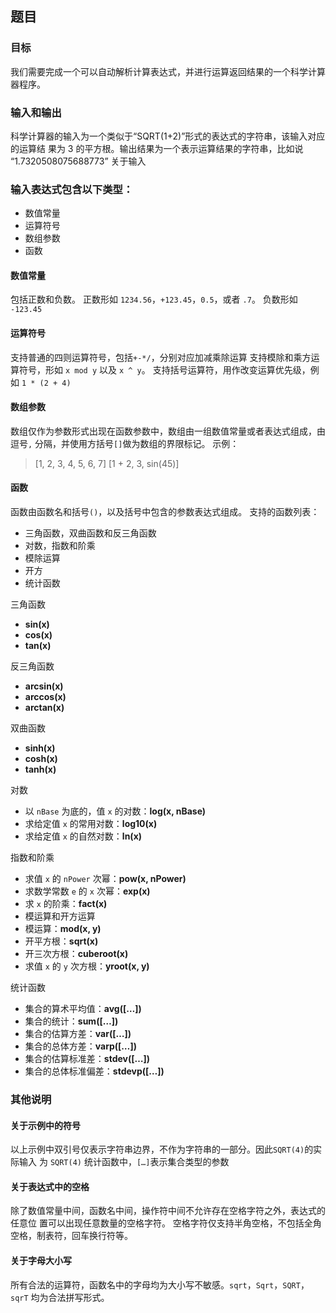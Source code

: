## 题目
### 目标
我们需要完成一个可以自动解析计算表达式，并进行运算返回结果的一个科学计算器程序。

### 输入和输出
科学计算器的输入为一个类似于“SQRT(1+2)”形式的表达式的字符串，该输入对应的运算结
果为 3 的平方根。输出结果为一个表示运算结果的字符串，比如说 “1.7320508075688773”
关于输入

### 输入表达式包含以下类型：

 - 数值常量
 - 运算符号
 - 数组参数
 - 函数

#### 数值常量
包括正数和负数。
正数形如 `1234.56`，`+123.45`，`0.5`，或者 `.7`。
负数形如 `-123.45`
#### 运算符号
支持普通的四则运算符号，包括`+-*/`，分别对应加减乘除运算
支持模除和乘方运算符号，形如 `x mod y`  以及 `x ^ y`。
支持括号运算符，用作改变运算优先级，例如 `1 * (2 + 4)`
#### 数组参数
数组仅作为参数形式出现在函数参数中，数组由一组数值常量或者表达式组成，由逗号`,`
分隔，并使用方括号`[]`做为数组的界限标记。
示例：
> [1, 2, 3, 4, 5, 6, 7]
> [1 + 2, 3, sin(45)]

#### 函数
函数由函数名和括号`()`，以及括号中包含的参数表达式组成。
支持的函数列表：

 - 三角函数，双曲函数和反三角函数
 - 对数，指数和阶乘
 - 模除运算
 - 开方
 - 统计函数

三角函数

 - **sin(x)**
 - **cos(x)**
 - **tan(x)**

反三角函数

 - **arcsin(x)**
 - **arccos(x)**
 - **arctan(x)**

双曲函数

 - **sinh(x)**
 - **cosh(x)**
 - **tanh(x)**

对数

 - 以 `nBase` 为底的，值 `x` 的对数：**log(x, nBase)**
 - 求给定值 `x` 的常用对数：**log10(x)**
 - 求给定值 `x` 的自然对数：**ln(x)**

指数和阶乘

 - 求值 `x` 的 `nPower` 次幂：**pow(x, nPower)**
 - 求数学常数 `e` 的 `x` 次幂：**exp(x)**
 - 求 `x` 的阶乘：**fact(x)**
 - 模运算和开方运算
 - 模运算：**mod(x, y)**
 - 开平方根：**sqrt(x)**
 - 开三次方根：**cuberoot(x)**
 - 求值 `x` 的 `y` 次方根：**yroot(x, y)**

统计函数

 - 集合的算术平均值：**avg([…])**
 - 集合的统计：**sum([…])**
 - 集合的估算方差：**var([…])**
 - 集合的总体方差：**varp([…])**
 - 集合的估算标准差：**stdev([…])**
 - 集合的总体标准偏差：**stdevp([…])**

### 其他说明

#### 关于示例中的符号
以上示例中双引号仅表示字符串边界，不作为字符串的一部分。因此`SQRT(4)`的实际输入
为 `SQRT(4)`
统计函数中，`[…]`表示集合类型的参数
#### 关于表达式中的空格
除了数值常量中间，函数名中间，操作符中间不允许存在空格字符之外，表达式的任意位
置可以出现任意数量的空格字符。
空格字符仅支持半角空格，不包括全角空格，制表符，回车换行符等。
#### 关于字母大小写
所有合法的运算符，函数名中的字母均为大小写不敏感。`sqrt`，`Sqrt`，`SQRT`，`sqrT`
均为合法拼写形式。